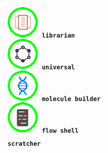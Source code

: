 <html>
<body>
<style>
body {
  font-family: monospace;
  width: 400px;
}
</style>
<body>
<img src= "/img/kb_icon.png"/> <b> librarian <b/> <br>
<img src= "/img/a4u_icon.png"/> <b> universal <b/> <br>
<img src= "/img/mba_icon.png"/> <b> molecule builder <b/> <br>
<img src= "/img/gpa_icon.png"/> <b> flow shell <b/> <br>



<b>scratcher</b>
</body>
</html>
